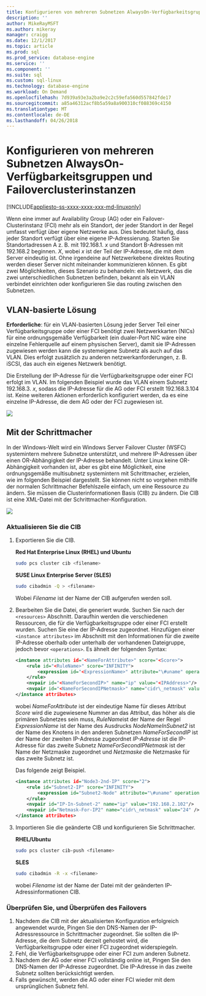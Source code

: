 ```yaml
---
title: Konfigurieren von mehreren Subnetzen AlwaysOn-Verfügbarkeitsgruppen und Failoverclusterinstanzen unter Linux | Microsoft Docs
description: ''
author: MikeRayMSFT
ms.author: mikeray
manager: craigg
ms.date: 12/1/2017
ms.topic: article
ms.prod: sql
ms.prod_service: database-engine
ms.service: ''
ms.component: ''
ms.suite: sql
ms.custom: sql-linux
ms.technology: database-engine
ms.workload: On Demand
ms.openlocfilehash: 7d939a93e3a2ba9e2c2c59efa560d557842fde17
ms.sourcegitcommit: a85a46312acf8b5a59a8a900310cf088369c4150
ms.translationtype: MT
ms.contentlocale: de-DE
ms.lasthandoff: 04/26/2018
---
```

# <a name="configure-multiple-subnet-always-on-availability-groups-and-failover-cluster-instances"></a>Konfigurieren von mehreren Subnetzen AlwaysOn-Verfügbarkeitsgruppen und Failoverclusterinstanzen

[!INCLUDE[appliesto-ss-xxxx-xxxx-xxx-md-linuxonly](../includes/appliesto-ss-xxxx-xxxx-xxx-md-linuxonly.md)]

Wenn eine immer auf Availability Group (AG) oder ein Failover-Clusterinstanz (FCI) mehr als ein Standort, der jeder Standort in der Regel umfasst verfügt über eigene Netzwerke aus. Dies bedeutet häufig, dass jeder Standort verfügt über eine eigene IP-Adressierung. Starten Sie Standortadressen A z. B. mit 192.168.1. *x* und Standort B-Adressen mit 192.168.2 beginnen. *X*, wobei *x* ist der Teil der IP-Adresse, die mit dem Server eindeutig ist. Ohne irgendeine auf Netzwerkebene direktes Routing werden dieser Server nicht miteinander kommunizieren können. Es gibt zwei Möglichkeiten, dieses Szenario zu behandeln: ein Netzwerk, das die zwei unterschiedlichen Subnetzen befinden, bekannt als ein VLAN verbindet einrichten oder konfigurieren Sie das routing zwischen den Subnetzen.

## <a name="vlan-based-solution"></a>VLAN-basierte Lösung
 
**Erforderliche**: für ein VLAN-basierten Lösung jeder Server Teil einer Verfügbarkeitsgruppe oder einer FCI benötigt zwei Netzwerkkarten (NICs) für eine ordnungsgemäße Verfügbarkeit (ein dualer-Port NIC wäre eine einzelne Fehlerquelle auf einem physischen Server), damit sie IP-Adressen zugewiesen werden kann die systemeigene Subnetz als auch auf das VLAN. Dies erfolgt zusätzlich zu anderen netzwerkanforderungen, z. B. iSCSI, das auch ein eigenes Netzwerk benötigt.

Die Erstellung der IP-Adresse für die Verfügbarkeitsgruppe oder einer FCI erfolgt im VLAN. Im folgenden Beispiel wurde das VLAN einem Subnetz 192.168.3. *x*, sodass die IP-Adresse für die AG oder FCI erstellt 192.168.3.104 ist. Keine weiteren Aktionen erforderlich konfiguriert werden, da es eine einzelne IP-Adresse, die dem AG oder der FCI zugewiesen ist.

![](./media/sql-server-linux-configure-multiple-subnet/image1.png)

## <a name="configuration-with-pacemaker"></a>Mit der Schrittmacher

In der Windows-Welt wird ein Windows Server Failover Cluster (WSFC) systemintern mehrere Subnetze unterstützt, und mehrere IP-Adressen über einen OR-Abhängigkeit der IP-Adresse behandelt. Unter Linux keine OR-Abhängigkeit vorhanden ist, aber es gibt eine Möglichkeit, eine ordnungsgemäße multisubnetz systemintern mit Schrittmacher, erzielen, wie im folgenden Beispiel dargestellt. Sie können nicht so vorgehen mithilfe der normalen Schrittmacher Befehlszeile einfach, um eine Ressource zu ändern. Sie müssen die Clusterinformationen Basis (CIB) zu ändern. Die CIB ist eine XML-Datei mit der Schrittmacher-Konfiguration.

![](./media/sql-server-linux-configure-multiple-subnet/image2.png)

### <a name="update-the-cib"></a>Aktualisieren Sie die CIB

1.  Exportieren Sie die CIB.

    **Red Hat Enterprise Linux (RHEL) und Ubuntu**

    ```bash
    sudo pcs cluster cib <filename>
    ```

    **SUSE Linux Enterprise Server (SLES)**

    ```bash
    sudo cibadmin -Q > <filename>
    ```

    Wobei *Filename* ist der Name der CIB aufgerufen werden soll.

2.  Bearbeiten Sie die Datei, die generiert wurde. Suchen Sie nach der `<resources>` Abschnitt. Daraufhin werden die verschiedenen Ressourcen, die für die Verfügbarkeitsgruppe oder einer FCI erstellt wurden. Suchen Sie eine der IP-Adresse zugeordnet. Hinzufügen einer `<instance attributes>` im Abschnitt mit den Informationen für die zweite IP-Adresse oberhalb oder unterhalb der vorhandenen Dateigruppe, jedoch bevor `<operations>`. Es ähnelt der folgenden Syntax:

    ```xml
    <instance attributes id="<NameForAttribute>" score="<Score>">
        <rule id="<RuleName>" score="INFINITY">
            <expression id="<ExpressionName>" attribute="\#uname" operation="eq" value="<NodeNameInSubnet2>" />
        </rule>
        <nvpair id="<NameForSecondIP>" name="ip" value="<IPAddress>"/>
        <nvpair id="<NameForSecondIPNetmask>" name="cidr\_netmask" value="<Netmask>"/>
    </instance attributes>
    ```
    
    wobei *NameForAttribute* ist der eindeutige Name für dieses Attribut *Score* wird die zugewiesene Nummer an das Attribut, das höher als die primären Subnetzes sein muss, *RuleName*ist der Name der Regel *ExpressionName* ist der Name des Ausdrucks *NodeNameInSubnet2* ist der Name des Knotens in den anderen Subnetzen *NameForSecondIP* ist der Name der zweiten IP-Adresse zugeordnet *IP-Adresse* ist die IP-Adresse für das zweite Subnetz *NameForSecondIPNetmask* ist der Name der Netzmaske zugeordnet und *Netzmaske* die Netzmaske für das zweite Subnetz ist.
    
    Das folgende zeigt Beispiel.
    
    ```xml
    <instance attributes id="Node3-2nd-IP" score="2">
        <rule id="Subnet2-IP" score="INFINITY">
            <expression id="Subnet2-Node" attribute="\#uname" operation="eq" value="Node3" />
        </rule>
        <nvpair id="IP-In-Subnet-2" name="ip" value="192.168.2.102"/>
        <nvpair id="Netmask-For-IP2" name="cidr\_netmask" value="24" />
    </instance attributes>
    ```

3.  Importieren Sie die geänderte CIB und konfigurieren Sie Schrittmacher.

    **RHEL/Ubuntu**
    
    ```bash
    sudo pcs cluster cib-push <filename>
    ```

    **SLES**
    
    ```bash
    sudo cibadmin -R -x <filename>
    ```

    wobei *Filename* ist der Name der Datei mit der geänderten IP-Adressinformationen CIB.

### <a name="check-and-verify-failover"></a>Überprüfen Sie, und Überprüfen des Failovers

1.  Nachdem die CIB mit der aktualisierten Konfiguration erfolgreich angewendet wurde, Pingen Sie den DNS-Namen der IP-Adressressource in Schrittmacher zugeordnet. Sie sollten die IP-Adresse, die dem Subnetz derzeit gehostet wird, die Verfügbarkeitsgruppe oder einer FCI zugeordnet widerspiegeln.
2.  Fehl, die Verfügbarkeitsgruppe oder einer FCI zum anderen Subnetz.
3.  Nachdem der AG oder einer FCI vollständig online ist, Pingen Sie den DNS-Namen der IP-Adresse zugeordnet. Die IP-Adresse in das zweite Subnetz sollten berücksichtigt werden.
4.  Falls gewünscht, werden die AG oder einer FCI wieder mit dem ursprünglichen Subnetz fehl.
